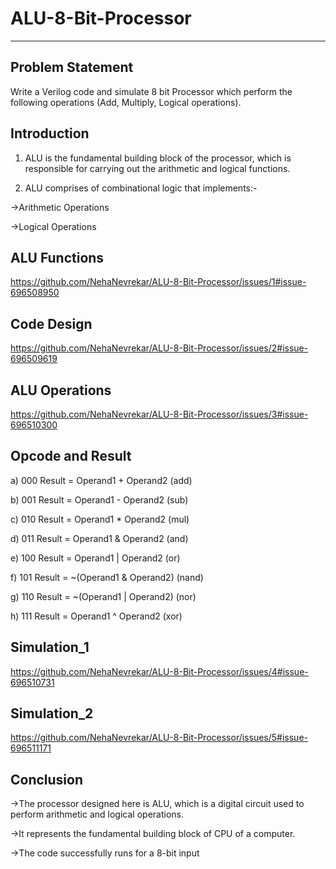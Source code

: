 # ALU-8-Bit-Processor
***


## Problem Statement
Write a Verilog code and simulate 8 bit Processor which perform the following operations (Add, Multiply, Logical operations).



## Introduction
1) ALU is the fundamental building block of the processor, which is responsible for carrying out the arithmetic and logical functions.

2) ALU comprises of combinational logic that implements:-

->Arithmetic Operations

->Logical Operations


## ALU Functions
https://github.com/NehaNevrekar/ALU-8-Bit-Processor/issues/1#issue-696508950


## Code Design
https://github.com/NehaNevrekar/ALU-8-Bit-Processor/issues/2#issue-696509619


## ALU Operations
https://github.com/NehaNevrekar/ALU-8-Bit-Processor/issues/3#issue-696510300


## Opcode and Result
a) 000 Result = Operand1 + Operand2 (add)

b) 001 Result = Operand1 - Operand2 (sub)

c) 010 Result = Operand1 * Operand2 (mul)

d) 011 Result = Operand1 & Operand2 (and)

e) 100 Result = Operand1 | Operand2 (or)

f) 101 Result = ~(Operand1 & Operand2) (nand)

g) 110 Result = ~(Operand1 | Operand2) (nor)

h) 111 Result = Operand1 ^ Operand2 (xor)

## Simulation_1
https://github.com/NehaNevrekar/ALU-8-Bit-Processor/issues/4#issue-696510731


## Simulation_2
https://github.com/NehaNevrekar/ALU-8-Bit-Processor/issues/5#issue-696511171


## Conclusion
->The processor designed here is ALU, which is a digital circuit used to perform arithmetic and logical operations.

->It represents the fundamental building block of CPU of a computer.

->The code successfully runs for a 8-bit input

